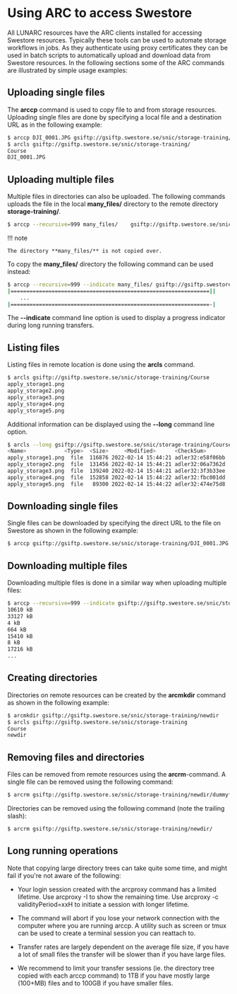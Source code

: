 # Using ARC to access Swestore

All LUNARC resources have the ARC clients installed for accessing Swestore resources. Typically these tools can be used to automate storage workflows in jobs. As they authenticate using proxy certificates they can be used in batch scripts to automatically upload and download data from Swestore resources. In the following sections some of the ARC commands are illustrated by simple usage examples:

## Uploading single files

The **arccp** command is used to copy file to and from storage resources. Uploading single files are done by specifying a local file and a destination URL as in the following example:

```bash
$ arccp DJI_0001.JPG gsiftp://gsiftp.swestore.se/snic/storage-training/
$ arcls gsiftp://gsiftp.swestore.se/snic/storage-training/
Course
DJI_0001.JPG
```

## Uploading multiple files

Multiple files in directories can also be uploaded. The following commands uploads the file in the local **many_files/** directory to the remote directory **storage-training/**.

```bash
$ arccp --recursive=999 many_files/    gsiftp://gsiftp.swestore.se/snic/storage-training/
```

!!! note 

    The directory **many_files/** is not copied over.

To copy the **many_files/** directory the following command can be used instead:

```bash
$ arccp --recursive=999 --indicate many_files/ gsiftp://gsiftp.swestore.se/snic/storage-training/many_files/
|===============================================================||
    ...
|===============================================================-|
```

The **--indicate** command line option is used to display a progress indicator during long running transfers.

## Listing files

Listing files in remote location is done using the **arcls** command.

```bash
$ arcls gsiftp://gsiftp.swestore.se/snic/storage-training/Course
apply_storage1.png
apply_storage2.png
apply_storage3.png
apply_storage4.png
apply_storage5.png
```

Additional information can be displayed using the **--long** command line option.

```bash
$ arcls --long gsiftp://gsiftp.swestore.se/snic/storage-training/Course
<Name>            <Type>  <Size>     <Modified>      <CheckSum>        <Latency>
apply_storage1.png  file  116876 2022-02-14 15:44:21 adler32:e58f06bb      (n/a)
apply_storage2.png  file  131456 2022-02-14 15:44:21 adler32:06a7362d      (n/a)
apply_storage3.png  file  139240 2022-02-14 15:44:21 adler32:3f3b33ee      (n/a)
apply_storage4.png  file  152858 2022-02-14 15:44:22 adler32:fbc001dd      (n/a)
apply_storage5.png  file   89300 2022-02-14 15:44:22 adler32:474e75d8      (n/a)
```

## Downloading single files

Single files can be downloaded by specifying the direct URL to the file on Swestore as shown in the following example:

```bash
$ arccp gsiftp://gsiftp.swestore.se/snic/storage-training/DJI_0001.JPG myjpeg.jpg
```

## Downloading multiple files

Downloading multiple files is done in a similar way when uploading multiple files:

```bash
$ arccp --recursive=999 --indicate gsiftp://gsiftp.swestore.se/snic/storage-training/many_files/ downloaded_files/
10610 kB                    
33127 kB                    
4 kB                    
664 kB                    
15410 kB                    
8 kB                    
17216 kB                    
...
```

## Creating directories

Directories on remote resources can be created by the **arcmkdir** command as shown in the following example:

```bash
$ arcmkdir gsiftp://gsiftp.swestore.se/snic/storage-training/newdir
$ arcls gsiftp://gsiftp.swestore.se/snic/storage-training
Course
newdir
```

## Removing files and directories

Files can be removed from remote resources using the **arcrm**-command. A single file can be removed using the following command:

```bash
$ arcrm gsiftp://gsiftp.swestore.se/snic/storage-training/newdir/dummyfile
```

Directories can be removed using the following command (note the trailing slash):

```bash
$ arcrm gsiftp://gsiftp.swestore.se/snic/storage-training/newdir/
```

## Long running operations

Note that copying large directory trees can take quite some time, and might fail if you're not aware of the following:

 * Your login session created with the arcproxy command has a limited lifetime. Use arcproxy -I to show the remaining time. Use arcproxy -c validityPeriod=xxH to initiate a session with longer lifetime.

 * The command will abort if you lose your network connection with the computer where you are running arccp. A utility such as screen or tmux can be used to create a terminal session you can reattach to.

 * Transfer rates are largely dependent on the average file size, if you have a lot of small files the transfer will be slower than if you have large files.

 * We recommend to limit your transfer sessions (ie. the directory tree copied with each arccp command) to 1TB if you have mostly large (100+MB) files and to 100GB if you have smaller files.


